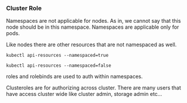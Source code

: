 ### Cluster Role

Namespaces are not applicable for nodes. As in, we cannot say that this node should be in this namespace. Namespaces are applicable only for pods.

Like nodes there are other resources that are not namespaced as well.

`kubectl api-resources --namespaced=true`

`kubectl api-resources --namespaced=false`


roles and rolebinds are used to auth within namespaces.

Clusteroles are for authorizing across cluster. There are many users that have access cluster wide like cluster admin, storage admin etc...

